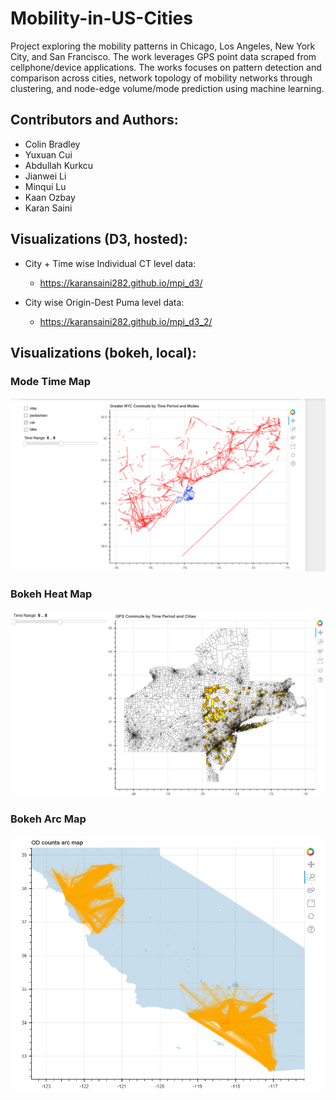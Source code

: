 # Mobility-in-US-Cities
Project exploring the mobility patterns in Chicago, Los Angeles, New York City, and San Francisco. The work leverages GPS point data scraped from cellphone/device applications. The works focuses on pattern detection and comparison across cities, network topology of mobility networks through clustering, and node-edge volume/mode prediction using machine learning.

## Contributors and Authors:

- Colin Bradley
- Yuxuan Cui
- Abdullah Kurkcu 
- Jianwei Li
- Minqui Lu
- Kaan Ozbay
- Karan Saini

## Visualizations (D3, hosted):

- City + Time wise Individual CT level data:
  - https://karansaini282.github.io/mpi_d3/
  
- City wise Origin-Dest Puma level data:
  - https://karansaini282.github.io/mpi_d3_2/

## Visualizations (bokeh, local):

### Mode Time Map
![](Bokeh_Mode_Time.png)

### Bokeh Heat Map
![](Bokeh_Heat_Map.png)

### Bokeh Arc Map
![](Bokeh_Arc_Map.png)
